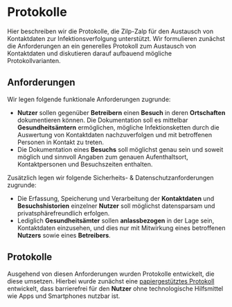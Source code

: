 # Protokolle

Hier beschreiben wir die Protokolle, die Zilp-Zalp für den Austausch von Kontaktdaten zur Infektionsverfolgung unterstützt. Wir formulieren zunächst die Anforderungen an ein generelles Protokoll zum Austausch von Kontaktdaten und diskutieren darauf aufbauend mögliche Protokollvarianten.

## Anforderungen

Wir legen folgende funktionale Anforderungen zugrunde:

* **Nutzer** sollen gegenüber **Betreibern** einen **Besuch** in deren **Ortschaften** dokumentieren können. Die Dokumentation soll es mittelbar **Gesundheitsämtern** ermöglichen, mögliche Infektionsketten durch die Auswertung von Kontaktdaten nachzuverfolgen und mit betroffenen Personen in Kontakt zu treten.
* Die Dokumentation eines **Besuchs** soll möglichst genau sein und soweit möglich und sinnvoll Angaben zum genauen Aufenthaltsort, Kontaktpersonen und Besuchszeiten enthalten.

Zusätzlich legen wir folgende Sicherheits- & Datenschutzanforderungen zugrunde:

* Die Erfassung, Speicherung und Verarbeitung der **Kontaktdaten** und **Besuchshistorien** einzelner **Nutzer** soll möglichst datensparsam und privatsphärefreundlich erfolgen.
* Lediglich **Gesundheitsämter** sollen **anlassbezogen** in der Lage sein, Kontaktdaten einzusehen, und dies nur mit Mitwirkung eines betroffenen **Nutzers** sowie eines **Betreibers**.

## Protokolle

Ausgehend von diesen Anforderungen wurden Protokolle entwickelt, die diese umsetzen. Hierbei wurde zunächst eine [papiergestütztes Protokoll]({{'protocols.paper-based'|href}}) entwickelt, dass barrierefrei für den **Nutzer** ohne technologische Hilfsmittel wie Apps und Smartphones nutzbar ist.